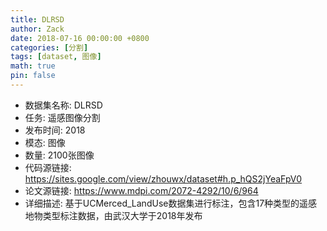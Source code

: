 ```yaml
---
title: DLRSD
author: Zack
date: 2018-07-16 00:00:00 +0800
categories: [分割]
tags: [dataset, 图像]
math: true
pin: false
---
```

- 数据集名称: DLRSD
- 任务: 遥感图像分割
- 发布时间: 2018
- 模态: 图像
- 数量: 2100张图像
- 代码源链接: https://sites.google.com/view/zhouwx/dataset#h.p_hQS2jYeaFpV0
- 论文源链接: https://www.mdpi.com/2072-4292/10/6/964
- 详细描述: 基于UCMerced_LandUse数据集进行标注，包含17种类型的遥感地物类型标注数据，由武汉大学于2018年发布
